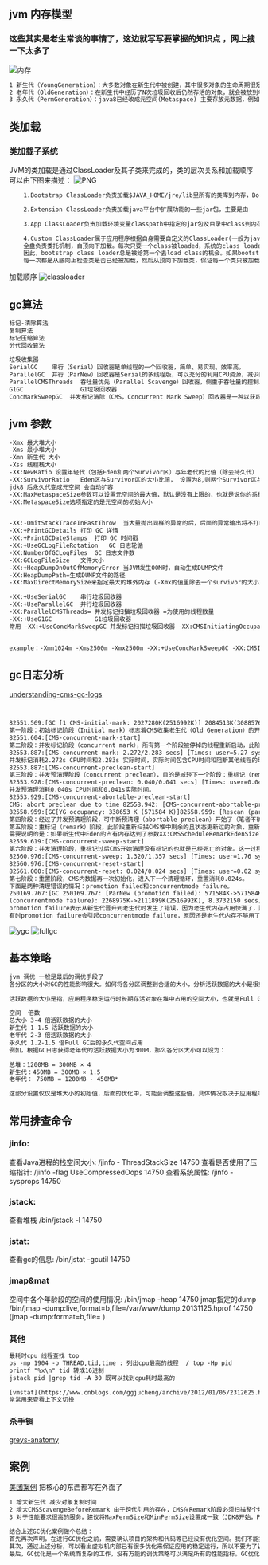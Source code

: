 ## jvm 内存模型
### 这些其实是老生常谈的事情了，这边就写写要掌握的知识点 ，网上搜一下太多了
![内存](https://github.com/smartxing/study/blob/master/image/vm.png)
 ```html
 1 新生代（YoungGeneration）：大多数对象在新生代中被创建，其中很多对象的生命周期很短。每次新生代的垃圾回收（又称Minor GC）后只有少量对象存活，所以选用复制算法，只需要少量的复制成本就可以完成回收。新生代内又分三个区：一个Eden区，两个Survivor区（一般而言），大部分对象在Eden区中生成。当Eden区满时，还存活的对象将被复制到两个Survivor区（中的一个）。当这个Survivor区满时，此区的存活且不满足“晋升”条件的对象将被复制到另外一个Survivor区。对象每经历一次Minor GC，年龄加1，达到“晋升年龄阈值”后，被放到老年代，这个过程也称为“晋升”。显然，“晋升年龄阈值”的大小直接影响着对象在新生代中的停留时间，在Serial和ParNew GC两种回收器中，“晋升年龄阈值”通过参数MaxTenuringThreshold设定，默认值为15。             
 2 老年代（OldGeneration）：在新生代中经历了N次垃圾回收后仍然存活的对象，就会被放到年老代，该区域中对象存活率高。老年代的垃圾回收（又称Major GC）通常使用“标记-清理”或“标记-整理”算法。整堆包括新生代和老年代的垃圾回收称为Full GC（HotSpot VM里，除了CMS之外，其它能收集老年代的GC都会同时收集整个GC堆，包括新生代）。               
 3 永久代（PermGeneration）：java8已经改成元空间(Metaspace) 主要存放元数据，例如Class、Method的元信息，与垃圾回收要回收的Java对象关系不大。相对于新生代和年老代来说，该区域的划分对垃圾回收影响比较小。              
```
## 类加载
### 类加载子系统
JVM的类加载是通过ClassLoader及其子类来完成的，类的层次关系和加载顺序可以由下图来描述：
![PNG](https://github.com/smartxing/study/blob/master/image/apploader.png)

```html
    1.Bootstrap ClassLoader负责加载$JAVA_HOME/jre/lib里所有的类库到内存，Bootstrap ClassLoader是JVM级别的，由C++实现，不是ClassLoader的子类，开发者也无法直接获取到启动类加载器的引用，所以不允许直接通过引用进行操作。

    2.Extension ClassLoader负责加载java平台中扩展功能的一些jar包，主要是由    sun.misc.Launcher$ExtClassLoader实现的，是一个java类，继承自URLClassLoader超类。它将负责%JRE_HOME/lib/ext目录下的jar和class加载到内存，开发者可以直接使用该加载器。

    3.App ClassLoader负责加载环境变量classpath中指定的jar包及目录中class到内存中，开发者也可以直接使用系统类加载器。

    4.Custom ClassLoader属于应用程序根据自身需要自定义的ClassLoader(一般为java.lang.ClassLoader的子类)在程序运行期间，通过java.lang.ClassLoader的子类动态加载class文件，体现java动态实时类装入特性，如tomcat、jboss都会根据j2ee规范自行实现ClassLoader。自定义ClassLoader在某些应用场景还是比较适用，特别是需要灵活地动态加载class的时候。
    全盘负责委托机制，自顶向下加载。每次只要一个class被loaded，系统的class loader就首先被调用。然而它不会立即去load这个这个类。取而代之的是，他会把这个task委托给他的parent class loader，也就是extension class loader;同样的，extension class loader也会委托给它的parent class loader也就是bootstrap class loader。
    因此，bootstrap class loader总是被给第一个去load class的机会。如果bootstrap class loader找不到类的话，那么extension class loader将会load，如果extension class loader也没有找到对应的类的话，system class loader将会执行这个task，如果system class loader也没有找到的话，java.lang.ClassNotFoundException将会被抛出。另外一个原因是避免了重复加载类，
    每一次都是从底向上检查类是否已经被加载，然后从顶向下加载类，保证每一个类只被加载一次。
```
加载顺序
![classloader](https://github.com/smartxing/study/blob/master/image/classloader.png)

## gc算法
```html
标记-清除算法
复制算法
标记压缩算法
分代回收算法

垃圾收集器
SerialGC    串行（Serial）回收器是单线程的一个回收器，简单、易实现、效率高。
ParallelGC  并行（ParNew）回收器是Serial的多线程版，可以充分的利用CPU资源，减少回收的时间。    
ParallelCMSThreads  吞吐量优先（Parallel Scavenge）回收器，侧重于吞吐量的控制。
G1GC                G1垃圾回收器
ConcMarkSweepGC  并发标记清除（CMS，Concurrent Mark Sweep）回收器是一种以获取最短回收停顿时间为目标的回收器，该回收器是基于“标记-清除”算法实现的               

```
##  jvm 参数
```html
-Xmx 最大堆大小
-Xms 最小堆大小
-Xmn 新生代 大小
-Xss 线程栈大小
-XX:NewRatio 设置年轻代（包括Eden和两个Survivor区）与年老代的比值（除去持久代）
-XX:SurvivorRatio   Eden区与Survivor区的大小比值， 设置为8,则两个Survivor区与一个Eden区的比值为2:8,一个Survivor区占整个年轻代的1/10
jdk8 后永久代变成元空间 会自动扩容 
-XX:MaxMetaspaceSize参数可以设置元空间的最大值，默认是没有上限的，也就是说你的系统内存上限是多少它就是多少。
-XX:MetaspaceSize选项指定的是元空间的初始大小


-XX:-OmitStackTraceInFastThrow  当大量抛出同样的异常的后，后面的异常输出将不打印堆栈
-XX:+PrintGCDetails 打印 GC 详情
-XX:+PrintGCDateStamps  打印 GC 时间戳
-XX:+UseGCLogFileRotation   GC 日志轮循
-XX:NumberOfGCLogFiles  GC 日志文件数
-XX:GCLogFileSize   文件大小
-XX:+HeapDumpOnOutOfMemoryError 当JVM发生OOM时，自动生成DUMP文件
-XX:HeapDumpPath=生成DUMP文件的路径
-XX:MaxDirectMemorySize来指定最大的堆外内存 (-Xmx的值里除去一个survivor的大小就是默认的堆外内存的大小了)

-XX:+UseSerialGC    串行垃圾回收器
-XX:+UseParallelGC  并行垃圾回收器
-XX:ParallelCMSThreads= 并发标记扫描垃圾回收器 =为使用的线程数量
-XX:+UseG1GC            G1垃圾回收器
常用 -XX:+UseConcMarkSweepGC 并发标记扫描垃圾回收器 -XX:CMSInitiatingOccupancyFraction=70 -XX:+ExplicitGCInvokesConcurrent  只有在cms下才生效，不是触发一个 完全stop-the-world的full GC，而是一次并发GC周期（注：一次并发周期其实就是在CMS下的一次gc,CMS只能用在full gc 中，所以，也是一次full gc 只不过效率比较高罢了）。


example：-Xmn1024m -Xms2500m -Xmx2500m -XX:+UseConcMarkSweepGC -XX:CMSInitiatingOccupancyFraction=70 -XX:MaxDirectMemorySize=256m -XX:+UseCMSInitiatingOccupancyOnly -XX:SurvivorRatio=8 -XX:+ExplicitGCInvokesConcurrent -XX:MetaspaceSize=128m -XX:MaxMetaspaceSize=256m -XX:-OmitStackTraceInFastThrow -XX:+PrintGCDetails -XX:+PrintGCDateStamps -Xloggc:/var/www/logs/gc-%%t.log -XX:+UseGCLogFileRotation -XX:NumberOfGCLogFiles=5 -XX:GCLogFileSize=10m -XX:+HeapDumpOnOutOfMemoryError -XX:HeapDumpPath=/tmp/log -Djava.io.tmpdir=/tmp                                            

```
## gc日志分析
[understanding-cms-gc-logs](https://blogs.oracle.com/poonam/understanding-cms-gc-logs)

```html


82551.569:[GC [1 CMS-initial-mark: 2027280K(2516992K)] 2084513K(3088576K), 0.0344000secs] [Times: user=0.03 sys=0.01, real=0.03 secs]
第一阶段：初始标记阶段（Initial mark）标志着CMS收集老生代（Old Generation）的开始，所有从根部直接可达的对象会被标记，此时其他线程被阻断，这个阶段称为stop-the-world。此记录中，老生代的大小是2516992K，CMS在占用内存达到2027280K时触发，初始标记引起的pause time是0.0344s。 
82551.604:[CMS-concurrent-mark-start]
第二阶段：并发标记阶段（concurrent mark），所有第一个阶段被停掉的线程重新启动，此阶段内，从第一阶段标记对象出发所有间接可达的对象将被标记。
82553.887:[CMS-concurrent-mark: 2.272/2.283 secs] [Times: user=5.27 sys=0.14, real=2.29secs]
并发标记消耗2.272s CPU时间和2.283s 实际时间，实际时间包含CPU时间和阻断其他线程的时间。
82553.887:[CMS-concurrent-preclean-start]
第三阶段：并发预清理阶段（concurrent preclean），目的是减轻下一个阶段：重标记（remark）的工作量，因为预清理是并发的，而重标记是stop-the-world的，这样可以减小对其他线程的影响。此阶段内，收集器查看在并发标记过程中，CMS堆内得到晋升（promotion）的对象。
82553.928:[CMS-concurrent-preclean: 0.040/0.041 secs] [Times: user=0.04 sys=0.00,real=0.04 secs]
并发预清理消耗0.040s CPU时间和0.041s实际时间。
82553.929:[CMS-concurrent-abortable-preclean-start]
CMS: abort preclean due to time 82558.942: [CMS-concurrent-abortable-preclean: 1.311/5.014secs] [Times: user=1.41 sys=0.05, real=5.01 secs]
82558.959:[GC[YG occupancy: 338653 K (571584 K)]82558.959: [Rescan (parallel) , 0.3058990secs]82559.265: [weak refs processing, 0.0667480 secs]82559.332: [classunloading, 0.0868270 secs]82559.419: [scrub symbol & string tables,0.1176240 secs] [1 CMS-remark: 2027283K(2516992K)] 2365936K(3088576K),0.6602340 secs] [Times: user=4.88 sys=0.37, real=0.66 secs]
第四阶段：经过了并发预清理阶段，可中断预清理（abortable preclean）开始了（笔者不确定这么翻译是否合理）。从上面的记录可以看出，新生代的容量是571584K，新生代占有内存达到338653K时此预清理过程就被中断了，重标记阶段开始，由于重标记是stop-the-world的，所以其他线程被阻断。
第五阶段：重标记（remark）阶段，此阶段重新扫描CMS堆中剩余的且状态更新过的对象，重新从根部遍历，并且执行被引用的对象。这里，重扫描消耗0.3058990s，弱引用对象执行消耗0.667480s，重标记总体消耗了0.6602340s。
需要说明的是：如果新生代中Eden的占有内存达到了参数XX:CMSScheduleRemarkEdenSizeThreschold=<n>的值，可中断预清理就会启动，直到Eden占有内存达到参数XX:CMSScheduleRemarkEdenPenetration=<n>才会结束，所以说它是可以被中断的。如果它执行的时间超过了参数XX:CMSMaxAbortablePrecleanTime的值，无论如何也是会立即停止的。以上这些参数是为了限制预清理执行时间过长，但是预清理减轻了重标记的工作量。
82559.619:[CMS-concurrent-sweep-start]
第六阶段：并发清理阶段，重标记过后CMS开始清理没有标记的也就是已经死亡的对象。这一过程不会阻断其他进程。所用时间如下一条记录所示。
82560.976:[CMS-concurrent-sweep: 1.320/1.357 secs] [Times: user=1.76 sys=0.23, real=1.36secs]
82560.976:[CMS-concurrent-reset-start]
82561.000:[CMS-concurrent-reset: 0.024/0.024 secs] [Times: user=0.02 sys=0.00, real=0.02secs]
第七阶段：重置阶段，CMS内数据再一次初始化，进入下一个清理循环，重置消耗0.024s。
下面是两种清理错误的情况：promotion failed和concurrentmode failure。
250169.767:[GC 250169.767: [ParNew (promotion failed): 571584K->571584K(571584K),0.6487910 secs]250170.416: [CMS250173.050: [CMS-concurrent-mark: 2.887/3.777 secs][Times: user=10.86 sys=0.56, real=3.78 secs]
(concurrentmode failure): 2268975K->2111899K(2516992K), 8.3732150 secs]2766660K->2111899K(3088576K), [CMS Perm : 562899K->562896K(1048576K)],9.0223120 secs] [Times: user=9.78 sys=0.28, real=9.02 secs]
promotion failure表示从新生代晋升到老生代时发生了错误，因为老生代内存占用快满了，所以放不下晋升上来的对象。
有时promotion failure会引起concurrentmode failure，原因还是老生代内存不够用了，这样就引起了Full GC，也就是记录中的CMS Perm，Full GC是一个stop-the-world的过程。
```
![ygc](https://github.com/smartxing/study/blob/master/image/ygc.png)
![fullgc](https://github.com/smartxing/study/blob/master/image/fullgc.png)

## 基本策略
```html
jvm 调优 一般是最后的调优手段了
各分区的大小对GC的性能影响很大。如何将各分区调整到合适的大小，分析活跃数据的大小是很好的切入点。

活跃数据的大小是指，应用程序稳定运行时长期存活对象在堆中占用的空间大小，也就是Full GC后堆中老年代占用空间的大小。可以通过GC日志中Full GC之后老年代数据大小得出，比较准确的方法是在程序稳定后，多次获取GC数据，通过取平均值的方式计算活跃数据的大小。活跃数据和各分区之间的比例关系如下：

空间	倍数
总大小	3-4 倍活跃数据的大小
新生代	1-1.5 活跃数据的大小
老年代	2-3 倍活跃数据的大小
永久代	1.2-1.5 倍Full GC后的永久代空间占用
例如，根据GC日志获得老年代的活跃数据大小为300M，那么各分区大小可以设为：

总堆：1200MB = 300MB × 4
新生代：450MB = 300MB × 1.5
老年代： 750MB = 1200MB - 450MB*

这部分设置仅仅是堆大小的初始值，后面的优化中，可能会调整这些值，具体情况取决于应用程序的特性和需求。

```
## 常用排查命令
### jinfo:
查看Java进程的栈空间大小:               /jinfo - ThreadStackSize 14750
查看是否使用了压缩指针:                 /jinfo -flag UseCompressedOops 14750
查看系统属性:                          /jinfo -sysprops 14750
###  jstack: 
查看堆栈                              /bin/jstack -l 14750
###  [jstat](http://blog.csdn.net/zhaozheng7758/article/details/8623549):
查看gc的信息:                         /bin/jstat -gcutil 14750
###  jmap&mat
空间中各个年龄段的空间的使用情况:        /bin/jmap -heap 14750
jmap指定的dump                       /bin/jmap -dump:live,format=b,file=/var/www/dump.20131125.hprof 14750  (jmap -dump:format=b,file=<filename> <pid>)
### 其他
```html
最耗时cpu 线程查找 top
ps -mp 1904 -o THREAD,tid,time : 列出cpu最高的线程  / top -Hp pid
printf "%x\n" tid 转成16进制
jstack pid |grep tid -A 30 既可以找到cpu耗时最高的

[vmstat](https://www.cnblogs.com/ggjucheng/archive/2012/01/05/2312625.html) 是Virtual Meomory Statistics（虚拟内存统计）的缩写，可对操作系统的虚拟内存、进程、IO读写、CPU活动等进行监视。
常常用来查看上下文切换
```

### 杀手锏
[greys-anatomy](https://github.com/oldmanpushcart/greys-anatomy)



## 案例
[美团案例](https://tech.meituan.com/jvm_optimize.html) 把核心的东西都写在外面了
```html
1 增大新生代 减少对象复制时间
2 增大CMSScavengeBeforeRemark 由于跨代引用的存在，CMS在Remark阶段必须扫描整个堆，同时为了避免扫描时新生代有很多对象，增加了可中断的预清理阶段用来等待Minor GC的发生。只是该阶段有时间限制，如果超时等不到Minor GC，Remark时新生代仍然有很多对象，我们的调优策略是，通过参数强制Remark前进行一次Minor GC，从而降低Remark阶段的时间。
3 对于性能要求很高的服务，建议将MaxPermSize和MinPermSize设置成一致（JDK8开始，Perm区完全消失，转而使用元空间。而元空间是直接存在内存中，不在JVM中），Xms和Xmx也设置为相同，这样可以减少内存自动扩容和收缩带来的性能损失。虚拟机启动的时候就会把参数中所设定的内存全部化为私有，即使扩容前有一部分内存不会被用户代码用到，这部分内存在虚拟机中被标识为虚拟内存，也不会交给其他进程使用

结合上述GC优化案例做个总结：
首先再次声明，在进行GC优化之前，需要确认项目的架构和代码等已经没有优化空间。我们不能指望一个系统架构有缺陷或者代码层次优化没有穷尽的应用，通过GC优化令其性能达到一个质的飞跃。
其次，通过上述分析，可以看出虚拟机内部已有很多优化来保证应用的稳定运行，所以不要为了调优而调优，不当的调优可能适得其反。
最后，GC优化是一个系统而复杂的工作，没有万能的调优策略可以满足所有的性能指标。GC优化必须建立在我们深入理解各种垃圾回收器的基础上，才能有事半功倍的效果。
```